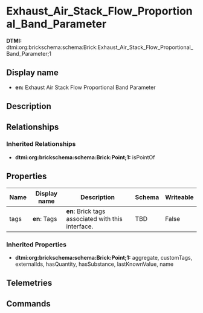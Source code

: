 # Exhaust_Air_Stack_Flow_Proportional_Band_Parameter
**DTMI:** dtmi:org:brickschema:schema:Brick:Exhaust_Air_Stack_Flow_Proportional_Band_Parameter;1
## Display name
- **en:** Exhaust Air Stack Flow Proportional Band Parameter
## Description
## Relationships
### Inherited Relationships
* **dtmi:org:brickschema:schema:Brick:Point;1:** isPointOf
## Properties
|Name|Display name|Description|Schema|Writeable|
|-|-|-|-|-|
|tags|**en**: Tags|**en**: Brick tags associated with this interface.|TBD|False
### Inherited Properties
* **dtmi:org:brickschema:schema:Brick:Point;1:** aggregate, customTags, externalIds, hasQuantity, hasSubstance, lastKnownValue, name
## Telemetries
## Commands
